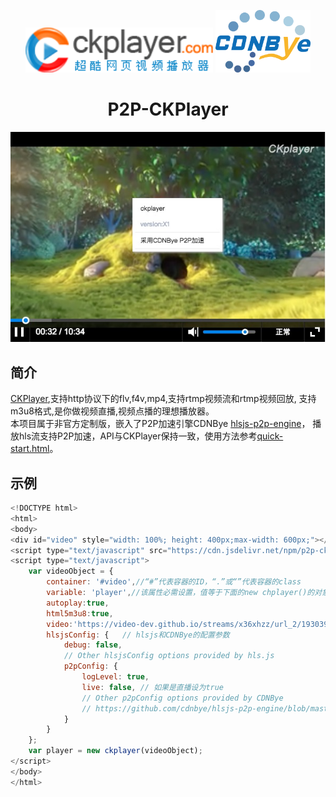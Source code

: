 <p align="center">
<img src="figs/logo.png" alt="CKPlayer" width="300">
<img src="figs/cdnbye.png" alt="CDNBye" width="152.23">
</p>
<h1 align="center">P2P-CKPlayer</h1>

![image](figs/screen.jpg)

## 简介
[CKPlayer](http://www.ckplayer.com/),支持http协议下的flv,f4v,mp4,支持rtmp视频流和rtmp视频回放,
支持m3u8格式,是你做视频直播,视频点播的理想播放器。</br>
本项目属于非官方定制版，嵌入了P2P加速引擎CDNBye [hlsjs-p2p-engine](https://github.com/cdnbye/hlsjs-p2p-engine)，
播放hls流支持P2P加速，API与CKPlayer保持一致，使用方法参考[quick-start.html](quick-start.html)。

## 示例
```javascript
<!DOCTYPE html>
<html>
<body>
<div id="video" style="width: 100%; height: 400px;max-width: 600px;"></div>
<script type="text/javascript" src="https://cdn.jsdelivr.net/npm/p2p-ckplayer@latest/ckplayer/ckplayer.min.js" charset="UTF-8"></script>
<script type="text/javascript">
    var videoObject = {
        container: '#video',//“#”代表容器的ID，“.”或“”代表容器的class
        variable: 'player',//该属性必需设置，值等于下面的new chplayer()的对象
        autoplay:true,
        html5m3u8:true,
        video:'https://video-dev.github.io/streams/x36xhzz/url_2/193039199_mp4_h264_aac_ld_7.m3u8',//视频地址
        hlsjsConfig: {   // hlsjs和CDNBye的配置参数
            debug: false,
            // Other hlsjsConfig options provided by hls.js
            p2pConfig: {
                logLevel: true,
                live: false, // 如果是直播设为true
                // Other p2pConfig options provided by CDNBye
                // https://github.com/cdnbye/hlsjs-p2p-engine/blob/master/docs/%E4%B8%AD%E6%96%87/API.md
            }
        }
    };
    var player = new ckplayer(videoObject);
</script>
</body>
</html>
```